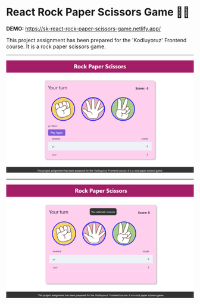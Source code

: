 # React Rock Paper Scissors Game :gem::hibiscus:

**DEMO:** https://sk-react-rock-paper-scissors-game.netlify.app/

This project assignment has been prepared for the 'Kodluyoruz' Frontend course. It is a rock paper scissors game.

---

![preview](prev1.png)

---

![preview](prev2.png)

